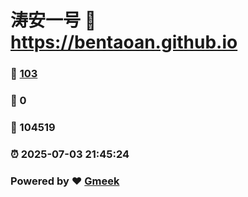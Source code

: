 # 涛安一号 :link: https://bentaoan.github.io 
### :page_facing_up: [103](https://bentaoan.github.io/tag.html) 
### :speech_balloon: 0 
### :hibiscus: 104519 
### :alarm_clock: 2025-07-03 21:45:24 
### Powered by :heart: [Gmeek](https://github.com/Meekdai/Gmeek)
